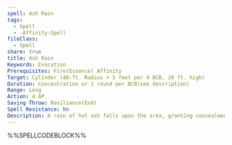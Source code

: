 ```yaml
---
spell: Ash Rain
tags:
  - Spell
  - -Affinity-Spell
fileClass:
  - Spell
share: true
title: Ash Rain
Keywords: Evocation
Prerequisites: Fire(Essence) Affinity
Target: Cylinder (40-ft. Radius + 5 feet per 4 BCB, 20 ft. high)
Duration: Concentration or 1 round per BCB(see description)
Range: Long
Action: 4 AP
Saving Throw: Resilience(End)
Spell Resistance: No
Description: A rain of hot ash falls upon the area, granting concealment to creatures 10 feet away. In addition the ash makes it difficult to breathe subjecting them to a save attack at the start of their turn, dealing 1d2 points of Endurance damage on a successful save attack. �Creatures within the area take 1d4 + CAM fire damage to creatures that begin their turn within the area. At 5th BCB and every 5 thereafter the damage of this ash improves by an additional 1d4. You may spend 1 spell point to allow the spell to continue without concentration.
---
```

%%SPELLCODEBLOCK%%
